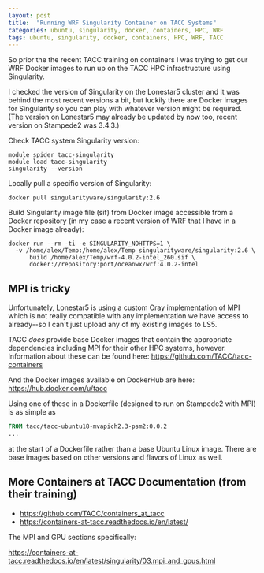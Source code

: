 ```yaml
---
layout: post
title:  "Running WRF Singularity Container on TACC Systems"
categories: ubuntu, singularity, docker, containers, HPC, WRF
tags: ubuntu, singularity, docker, containers, HPC, WRF, TACC
---
```



So prior the the recent TACC training on containers I was trying to get our WRF Docker images to run up on the TACC HPC infrastructure using Singularity.

I checked the version of Singularity on the Lonestar5 cluster and it was behind the most recent versions a bit, but luckily there are Docker images for Singularity so you can play with whatever version might be required. (The version on Lonestar5 may already be updated by now too, recent version on Stampede2 was 3.4.3.)

Check TACC system Singularity version:

```
module spider tacc-singularity
module load tacc-singularity
singularity --version
```

Locally pull a specific version of Singularity:

```
docker pull singularityware/singularity:2.6
```

Build Singularity image file (sif) from Docker image accessible from a Docker repository (in my case a recent version of WRF that I have in a Docker image already):

```
docker run --rm -ti -e SINGULARITY_NOHTTPS=1 \
  -v /home/alex/Temp:/home/alex/Temp singularityware/singularity:2.6 \
      build /home/alex/Temp/wrf-4.0.2-intel_260.sif \
      docker://repository:port/oceanwx/wrf:4.0.2-intel
```

## MPI is tricky

Unfortunately, Lonestar5 is using a custom Cray implementation of MPI which is not really compatible with any implementation we have access to already--so I can't just upload any of my existing images to LS5.

TACC *does* provide base Docker images that contain the appropriate dependencies including MPI for their other HPC systems, however. Information about these can be found here: https://github.com/TACC/tacc-containers

And the Docker images available on DockerHub are here: https://hub.docker.com/u/tacc

Using one of these in a Dockerfile (designed to run on Stampede2 with MPI) is as simple as

```dockerfile
FROM tacc/tacc-ubuntu18-mvapich2.3-psm2:0.0.2
...
```
at the start of a Dockerfile rather than a base Ubuntu Linux image. There are base images based on other versions and flavors of Linux as well.

## More Containers at TACC Documentation (from their training)

* https://github.com/TACC/containers_at_tacc
* https://containers-at-tacc.readthedocs.io/en/latest/

The MPI and GPU sections specifically:

https://containers-at-tacc.readthedocs.io/en/latest/singularity/03.mpi_and_gpus.html
